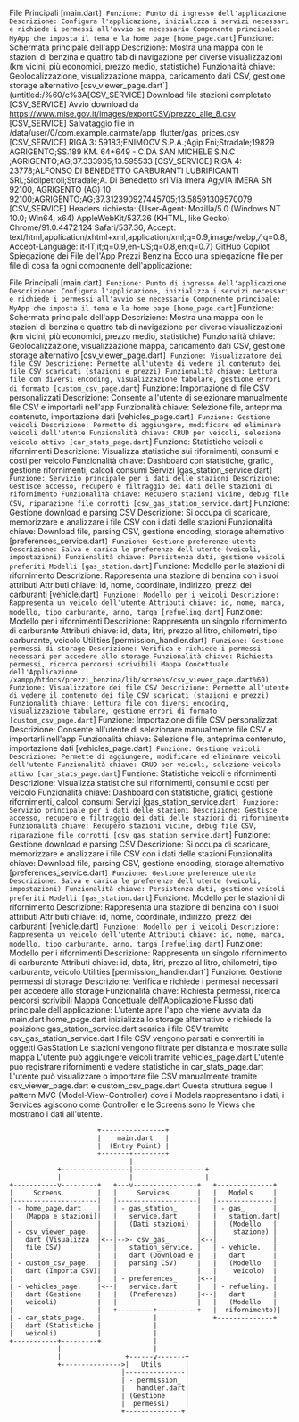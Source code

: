 File Principali
[main.dart`]
Funzione: Punto di ingresso dell'applicazione
Descrizione: Configura l'applicazione, inizializza i servizi necessari e richiede i permessi all'avvio se necessario
Componente principale: MyApp che imposta il tema e la home page
[home_page.dart`]
Funzione: Schermata principale dell'app
Descrizione: Mostra una mappa con le stazioni di benzina e quattro tab di navigazione per diverse visualizzazioni (km vicini, più economici, prezzo medio, statistiche)
Funzionalità chiave: Geolocalizzazione, visualizzazione mappa, caricamento dati CSV, gestione storage alternativo
[csv_viewer_page.dart`](untitled:/%60/c%3A[CSV_SERVICE] Download file stazioni completato
[CSV_SERVICE] Avvio download da https://www.mise.gov.it/images/exportCSV/prezzo_alle_8.csv
[CSV_SERVICE] Salvataggio file in /data/user/0/com.example.carmate/app_flutter/gas_prices.csv
[CSV_SERVICE] RIGA 3: 59183;ENIMOOV S.P.A.;Agip Eni;Stradale;19829 AGRIGENTO;SS.189 KM. 64+649 - C.DA SAN MICHELE  S.N.C  ;AGRIGENTO;AG;37.333935;13.595533
[CSV_SERVICE] RIGA 4: 23778;ALFONSO DI BENEDETTO CARBURANTI LUBRIFICANTI SRL;Sicilpetroli;Stradale;A. Di Benedetto srl Via Imera Ag;VIA IMERA SN 92100, AGRIGENTO (AG) 10 92100;AGRIGENTO;AG;37.312390927445705;13.58591309570079
[CSV_SERVICE] Headers richiesta: {User-Agent: Mozilla/5.0 (Windows NT 10.0; Win64; x64) AppleWebKit/537.36 (KHTML, like Gecko) Chrome/91.0.4472.124 Safari/537.36, Accept: text/html,application/xhtml+xml,application/xml;q=0.9,image/webp,*/*;q=0.8, Accept-Language: it-IT,it;q=0.9,en-US;q=0.8,en;q=0.7}
GitHub Copilot
Spiegazione dei File dell'App Prezzi Benzina
Ecco una spiegazione file per file di cosa fa ogni componente dell'applicazione:

File Principali
[main.dart`]
Funzione: Punto di ingresso dell'applicazione
Descrizione: Configura l'applicazione, inizializza i servizi necessari e richiede i permessi all'avvio se necessario
Componente principale: MyApp che imposta il tema e la home page
[home_page.dart`]
Funzione: Schermata principale dell'app
Descrizione: Mostra una mappa con le stazioni di benzina e quattro tab di navigazione per diverse visualizzazioni (km vicini, più economici, prezzo medio, statistiche)
Funzionalità chiave: Geolocalizzazione, visualizzazione mappa, caricamento dati CSV, gestione storage alternativo
[csv_viewer_page.dart`]
Funzione: Visualizzatore dei file CSV
Descrizione: Permette all'utente di vedere il contenuto dei file CSV scaricati (stazioni e prezzi)
Funzionalità chiave: Lettura file con diversi encoding, visualizzazione tabulare, gestione errori di formato
[custom_csv_page.dart`]
Funzione: Importazione di file CSV personalizzati
Descrizione: Consente all'utente di selezionare manualmente file CSV e importarli nell'app
Funzionalità chiave: Selezione file, anteprima contenuto, importazione dati
[vehicles_page.dart`]
Funzione: Gestione veicoli
Descrizione: Permette di aggiungere, modificare ed eliminare veicoli dell'utente
Funzionalità chiave: CRUD per veicoli, selezione veicolo attivo
[car_stats_page.dart`]
Funzione: Statistiche veicoli e rifornimenti
Descrizione: Visualizza statistiche sui rifornimenti, consumi e costi per veicolo
Funzionalità chiave: Dashboard con statistiche, grafici, gestione rifornimenti, calcoli consumi
Servizi
[gas_station_service.dart`]
Funzione: Servizio principale per i dati delle stazioni
Descrizione: Gestisce accesso, recupero e filtraggio dei dati delle stazioni di rifornimento
Funzionalità chiave: Recupero stazioni vicine, debug file CSV, riparazione file corrotti
[csv_gas_station_service.dart`]
Funzione: Gestione download e parsing CSV
Descrizione: Si occupa di scaricare, memorizzare e analizzare i file CSV con i dati delle stazioni
Funzionalità chiave: Download file, parsing CSV, gestione encoding, storage alternativo
[preferences_service.dart`]
Funzione: Gestione preferenze utente
Descrizione: Salva e carica le preferenze dell'utente (veicoli, impostazioni)
Funzionalità chiave: Persistenza dati, gestione veicoli preferiti
Modelli
[gas_station.dart`]
Funzione: Modello per le stazioni di rifornimento
Descrizione: Rappresenta una stazione di benzina con i suoi attributi
Attributi chiave: id, nome, coordinate, indirizzo, prezzi dei carburanti
[vehicle.dart`]
Funzione: Modello per i veicoli
Descrizione: Rappresenta un veicolo dell'utente
Attributi chiave: id, nome, marca, modello, tipo carburante, anno, targa
[refueling.dart`]
Funzione: Modello per i rifornimenti
Descrizione: Rappresenta un singolo rifornimento di carburante
Attributi chiave: id, data, litri, prezzo al litro, chilometri, tipo carburante, veicolo
Utilities
[permission_handler.dart`]
Funzione: Gestione permessi di storage
Descrizione: Verifica e richiede i permessi necessari per accedere allo storage
Funzionalità chiave: Richiesta permessi, ricerca percorsi scrivibili
Mappa Concettuale dell'Applicazione
/xampp/htdocs/prezzi_benzina/lib/screens/csv_viewer_page.dart%60)
Funzione: Visualizzatore dei file CSV
Descrizione: Permette all'utente di vedere il contenuto dei file CSV scaricati (stazioni e prezzi)
Funzionalità chiave: Lettura file con diversi encoding, visualizzazione tabulare, gestione errori di formato
[custom_csv_page.dart`]
Funzione: Importazione di file CSV personalizzati
Descrizione: Consente all'utente di selezionare manualmente file CSV e importarli nell'app
Funzionalità chiave: Selezione file, anteprima contenuto, importazione dati
[vehicles_page.dart`]
Funzione: Gestione veicoli
Descrizione: Permette di aggiungere, modificare ed eliminare veicoli dell'utente
Funzionalità chiave: CRUD per veicoli, selezione veicolo attivo
[car_stats_page.dart`]
Funzione: Statistiche veicoli e rifornimenti
Descrizione: Visualizza statistiche sui rifornimenti, consumi e costi per veicolo
Funzionalità chiave: Dashboard con statistiche, grafici, gestione rifornimenti, calcoli consumi
Servizi
[gas_station_service.dart`]
Funzione: Servizio principale per i dati delle stazioni
Descrizione: Gestisce accesso, recupero e filtraggio dei dati delle stazioni di rifornimento
Funzionalità chiave: Recupero stazioni vicine, debug file CSV, riparazione file corrotti
[csv_gas_station_service.dart`]
Funzione: Gestione download e parsing CSV
Descrizione: Si occupa di scaricare, memorizzare e analizzare i file CSV con i dati delle stazioni
Funzionalità chiave: Download file, parsing CSV, gestione encoding, storage alternativo
[preferences_service.dart`]
Funzione: Gestione preferenze utente
Descrizione: Salva e carica le preferenze dell'utente (veicoli, impostazioni)
Funzionalità chiave: Persistenza dati, gestione veicoli preferiti
Modelli
[gas_station.dart`]
Funzione: Modello per le stazioni di rifornimento
Descrizione: Rappresenta una stazione di benzina con i suoi attributi
Attributi chiave: id, nome, coordinate, indirizzo, prezzi dei carburanti
[vehicle.dart`]
Funzione: Modello per i veicoli
Descrizione: Rappresenta un veicolo dell'utente
Attributi chiave: id, nome, marca, modello, tipo carburante, anno, targa
[refueling.dart`]
Funzione: Modello per i rifornimenti
Descrizione: Rappresenta un singolo rifornimento di carburante
Attributi chiave: id, data, litri, prezzo al litro, chilometri, tipo carburante, veicolo
Utilities
[permission_handler.dart`]
Funzione: Gestione permessi di storage
Descrizione: Verifica e richiede i permessi necessari per accedere allo storage
Funzionalità chiave: Richiesta permessi, ricerca percorsi scrivibili
Mappa Concettuale dell'Applicazione
Flusso dati principale dell'applicazione:
L'utente apre l'app che viene avviata da main.dart
home_page.dart inizializza lo storage alternativo e richiede la posizione
gas_station_service.dart scarica i file CSV tramite csv_gas_station_service.dart
I file CSV vengono parsati e convertiti in oggetti GasStation
Le stazioni vengono filtrate per distanza e mostrate sulla mappa
L'utente può aggiungere veicoli tramite vehicles_page.dart
L'utente può registrare rifornimenti e vedere statistiche in car_stats_page.dart
L'utente può visualizzare o importare file CSV manualmente tramite csv_viewer_page.dart e custom_csv_page.dart
Questa struttura segue il pattern MVC (Model-View-Controller) dove i Models rappresentano i dati, i Services agiscono come Controller e le Screens sono le Views che mostrano i dati all'utente.



                          +----------------+
                          |    main.dart   |
                          |  (Entry Point) |
                          +-------+--------+
                                  |
                +-----------------|------------------+
                |                 |                  |
    +-----------v---------+   +---v----------------+   +--------------+
    |     Screens         |   |     Services       |   |   Models     |
    |---------------------|   |--------------------|   |--------------|
    | - home_page.dart    |   | - gas_station_     |   | - gas_       |
    |   (Mappa e stazioni)|   |   service.dart     |   |   station.dart|
    |                     |   |   (Dati stazioni)  |   |   (Modello   |
    | - csv_viewer_page.  |   |                    |   |    stazione) |
    |   dart (Visualizza  |<--|-->- csv_gas_       |<--|              |
    |   file CSV)         |   |   station_service. |   | - vehicle.   |
    |                     |   |   dart (Download e |   |   dart       |
    | - custom_csv_page.  |   |   parsing CSV)     |   |   (Modello   |
    |   dart (Importa CSV)|   |                    |   |    veicolo)  |
    |                     |   | - preferences_     |<--|              |
    | - vehicles_page.    |<--|   service.dart     |   | - refueling. |
    |   dart (Gestione    |   |   (Preferenze)     |<--|   dart       |
    |   veicoli)          |   |                    |   |   (Modello   |
    |                     |   +---------+----------+   |  rifornimento)|
    | - car_stats_page.   |             |              +--------------+
    |   dart (Statistiche |             |
    |   veicoli)          |             |
    +-----------+---------+             |
                |                       |
                |                +------v-------+
                +--------------->|   Utils      |
                                |---------------|
                                | - permission_ |
                                |   handler.dart|
                                | (Gestione     |
                                |  permessi)    |
                                +--------------+